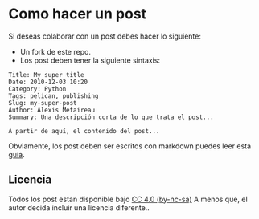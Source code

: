 # Como hacer un post

Si deseas colaborar con un post debes hacer lo siguiente:

 * Un fork de este repo.
 * Los post deben tener la siguiente sintaxis:

```
Title: My super title
Date: 2010-12-03 10:20
Category: Python
Tags: pelican, publishing
Slug: my-super-post
Author: Alexis Metaireau
Summary: Una descripción corta de lo que trata el post... 

A partir de aquí, el contenido del post... 

```

Obviamente, los post deben ser escritos con markdown puedes leer esta [guia](https://github.com/circa75/dropplets/wiki/Markdown-Syntax-Guide).

## Licencia

Todos los post estan disponible bajo [CC 4.0 (by-nc-sa)](http://creativecommons.org/licenses/by-nc-sa/4.0) A menos que, el autor decida incluir una licencia diferente..
